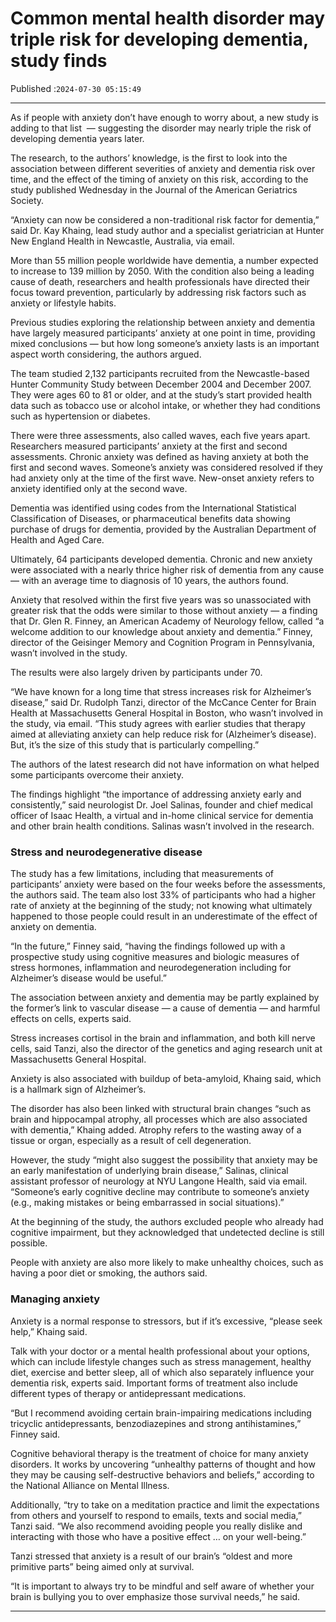# Common mental health disorder may triple risk for developing dementia, study finds

Published :`2024-07-30 05:15:49`

---

As if people with anxiety don’t have enough to worry about, a new study is adding to that list  — suggesting the disorder may nearly triple the risk of developing dementia years later.

The research, to the authors’ knowledge, is the first to look into the association between different severities of anxiety and dementia risk over time, and the effect of the timing of anxiety on this risk, according to the study published Wednesday in the Journal of the American Geriatrics Society.

“Anxiety can now be considered a non-traditional risk factor for dementia,” said Dr. Kay Khaing, lead study author and a specialist geriatrician at Hunter New England Health in Newcastle, Australia, via email.

More than 55 million people worldwide have dementia, a number expected to increase to 139 million by 2050. With the condition also being a leading cause of death, researchers and health professionals have directed their focus toward prevention, particularly by addressing risk factors such as anxiety or lifestyle habits.

Previous studies exploring the relationship between anxiety and dementia have largely measured participants’ anxiety at one point in time, providing mixed conclusions — but how long someone’s anxiety lasts is an important aspect worth considering, the authors argued.

The team studied 2,132 participants recruited from the Newcastle-based Hunter Community Study between December 2004 and December 2007. They were ages 60 to 81 or older, and at the study’s start provided health data such as tobacco use or alcohol intake, or whether they had conditions such as hypertension or diabetes.

There were three assessments, also called waves, each five years apart. Researchers measured participants’ anxiety at the first and second assessments. Chronic anxiety was defined as having anxiety at both the first and second waves. Someone’s anxiety was considered resolved if they had anxiety only at the time of the first wave. New-onset anxiety refers to anxiety identified only at the second wave.

Dementia was identified using codes from the International Statistical Classification of Diseases, or pharmaceutical benefits data showing purchase of drugs for dementia, provided by the Australian Department of Health and Aged Care.

Ultimately, 64 participants developed dementia. Chronic and new anxiety were associated with a nearly thrice higher risk of dementia from any cause — with an average time to diagnosis of 10 years, the authors found.

Anxiety that resolved within the first five years was so unassociated with greater risk that the odds were similar to those without anxiety — a finding that Dr. Glen R. Finney, an American Academy of Neurology fellow, called “a welcome addition to our knowledge about anxiety and dementia.” Finney, director of the Geisinger Memory and Cognition Program in Pennsylvania, wasn’t involved in the study.

The results were also largely driven by participants under 70.

“We have known for a long time that stress increases risk for Alzheimer’s disease,” said Dr. Rudolph Tanzi, director of the McCance Center for Brain Health at Massachusetts General Hospital in Boston, who wasn’t involved in the study, via email. “This study agrees with earlier studies that therapy aimed at alleviating anxiety can help reduce risk for (Alzheimer’s disease). But, it’s the size of this study that is particularly compelling.”

The authors of the latest research did not have information on what helped some participants overcome their anxiety.

The findings highlight “the importance of addressing anxiety early and consistently,” said neurologist Dr. Joel Salinas, founder and chief medical officer of Isaac Health, a virtual and in-home clinical service for dementia and other brain health conditions. Salinas wasn’t involved in the research.

### Stress and neurodegenerative disease

The study has a few limitations, including that measurements of participants’ anxiety were based on the four weeks before the assessments, the authors said. The team also lost 33% of participants who had a higher rate of anxiety at the beginning of the study; not knowing what ultimately happened to those people could result in an underestimate of the effect of anxiety on dementia.

“In the future,” Finney said, “having the findings followed up with a prospective study using cognitive measures and biologic measures of stress hormones, inflammation and neurodegeneration including for Alzheimer’s disease would be useful.”

The association between anxiety and dementia may be partly explained by the former’s link to vascular disease — a cause of dementia — and harmful effects on cells, experts said.

Stress increases cortisol in the brain and inflammation, and both kill nerve cells, said Tanzi, also the director of the genetics and aging research unit at Massachusetts General Hospital.

Anxiety is also associated with buildup of beta-amyloid, Khaing said, which is a hallmark sign of Alzheimer’s.

The disorder has also been linked with structural brain changes “such as brain and hippocampal atrophy, all processes which are also associated with dementia,” Khaing added. Atrophy refers to the wasting away of a tissue or organ, especially as a result of cell degeneration.

However, the study “might also suggest the possibility that anxiety may be an early manifestation of underlying brain disease,” Salinas, clinical assistant professor of neurology at NYU Langone Health, said via email. “Someone’s early cognitive decline may contribute to someone’s anxiety (e.g., making mistakes or being embarrassed in social situations).”

At the beginning of the study, the authors excluded people who already had cognitive impairment, but they acknowledged that undetected decline is still possible.

People with anxiety are also more likely to make unhealthy choices, such as having a poor diet or smoking, the authors said.

### Managing anxiety

Anxiety is a normal response to stressors, but if it’s excessive, “please seek help,” Khaing said.

Talk with your doctor or a mental health professional about your options, which can include lifestyle changes such as stress management, healthy diet, exercise and better sleep, all of which also separately influence your dementia risk, experts said. Important forms of treatment also include different types of therapy or antidepressant medications.

“But I recommend avoiding certain brain-impairing medications including tricyclic antidepressants, benzodiazepines and strong antihistamines,” Finney said.

Cognitive behavioral therapy is the treatment of choice for many anxiety disorders. It works by uncovering “unhealthy patterns of thought and how they may be causing self-destructive behaviors and beliefs,” according to the National Alliance on Mental Illness.

Additionally, “try to take on a meditation practice and limit the expectations from others and yourself to respond to emails, texts and social media,” Tanzi said. “We also recommend avoiding people you really dislike and interacting with those who have a positive effect … on your well-being.”

Tanzi stressed that anxiety is a result of our brain’s “oldest and more primitive parts” being aimed only at survival.

“It is important to always try to be mindful and self aware of whether your brain is bullying you to over emphasize those survival needs,” he said.

---


